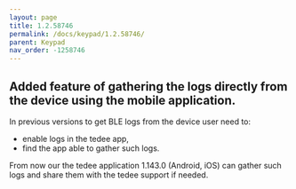 ```yaml
---
layout: page
title: 1.2.58746
permalink: /docs/keypad/1.2.58746/
parent: Keypad
nav_order: -1258746
---
```


## Added feature of gathering the logs directly from the device using the mobile application.

In previous versions to get BLE logs from the device user need to:
- enable logs in the tedee app,
- find the app able to gather such logs.

From now our the tedee application 1.143.0 (Android, iOS) can gather such logs and share them with the tedee support if needed.
